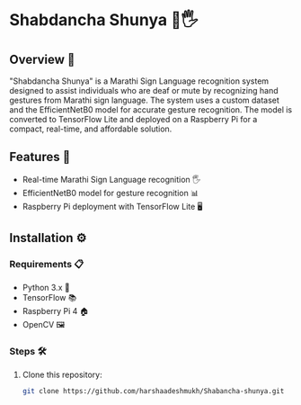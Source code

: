 # Shabdancha Shunya 🤖🖐️

## Overview 🌟
"Shabdancha Shunya" is a Marathi Sign Language recognition system designed to assist individuals who are deaf or mute by recognizing hand gestures from Marathi sign language. The system uses a custom dataset and the EfficientNetB0 model for accurate gesture recognition. The model is converted to TensorFlow Lite and deployed on a Raspberry Pi for a compact, real-time, and affordable solution. 

## Features 🎯
- Real-time Marathi Sign Language recognition 🖐️
- EfficientNetB0 model for gesture recognition 📊
- Raspberry Pi deployment with TensorFlow Lite 🖥️

## Installation ⚙️

### Requirements 📋
- Python 3.x 🐍
- TensorFlow 📚
- Raspberry Pi 4 🏠
- OpenCV 🖼️

### Steps 🛠️
1. Clone this repository:
   ```bash
   git clone https://github.com/harshaadeshmukh/Shabancha-shunya.git
  ````
